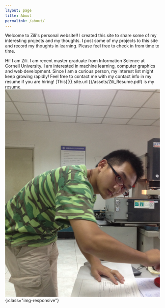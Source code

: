 ```yaml
---
layout: page
title: About
permalink: /about/
---
```


Welcome to Zili's personal website!! I created this site to share some of my interesting projects and my thoughts. I post some of my projects to this site and record my thoughts in learning. Please feel free to check in from time to time.

Hi! I am Zili. I am recent master graduate from Information Science at Cornell University. I am interested in machine learning, computer graphics and web development. Since I am a curious person, my interest list might keep growing rapidly! Feel free to contact me with my contact info in my resume if you are hiring!
[This]({{ site.url }}/assets/Zili_Resume.pdf) is my resume.
![image-title-here](/assets/profile.jpg){:class="img-responsive"}
